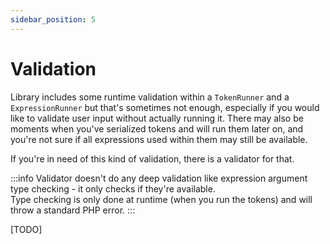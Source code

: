 ```yaml
---
sidebar_position: 5
---
```


# Validation

Library includes some runtime validation within a `TokenRunner` and a `ExpressionRunner` but that's sometimes not enough, 
especially if you would like to validate user input without actually running it. There may also be moments when you've 
serialized tokens and will run them later on, and you're not sure if all expressions used within them may still be available.

If you're in need of this kind of validation, there is a validator for that.

:::info
Validator doesn't do any deep validation like expression argument type checking - it only checks if they're available. \
Type checking is only done at runtime (when you run the tokens) and will throw a standard PHP error.
:::

[TODO]